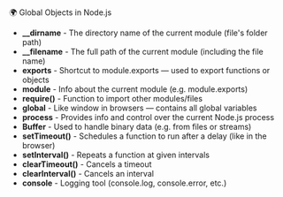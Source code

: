 🌍 Global Objects in Node.js
- **__dirname** - The directory name of the current module (file's folder path)
- **__filename** - The full path of the current module (including the file name)
- **exports** - Shortcut to module.exports — used to export functions or objects
- **module** - Info about the current module (e.g. module.exports)
- **require()** - Function to import other modules/files
- **global** - Like window in browsers — contains all global variables
- **process** - Provides info and control over the current Node.js process
- **Buffer** - Used to handle binary data (e.g. from files or streams)
- **setTimeout()** - Schedules a function to run after a delay (like in the browser)
- **setInterval()** - Repeats a function at given intervals
- **clearTimeout()** - Cancels a timeout
- **clearInterval()** - Cancels an interval
- **console** - Logging tool (console.log, console.error, etc.)










